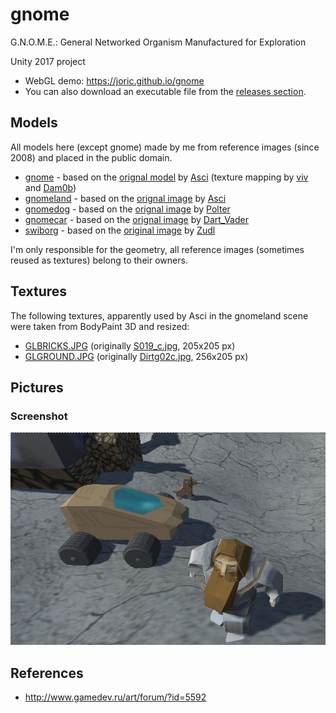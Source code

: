 # gnome

G.N.O.M.E.: General Networked Organism Manufactured for Exploration

Unity 2017 project

* WebGL demo: https://joric.github.io/gnome
* You can also download an executable file from the [releases section](https://github.com/joric/gnome/releases).

## Models

All models here (except gnome) made by me from reference images (since 2008) and placed in the public domain.

* [gnome](unity/Assets/models/gnome) - based on the [orignal model](https://joric.github.io/gnome/archive/gnome_max.zip) by [Asci](http://www.gamedev.ru/art/forum/?id=5592&page=34#m502) (texture mapping by [viv](http://www.gamedev.ru/art/forum/?id=5592&page=34#m507) and [Dam0b](http://www.gamedev.ru/art/forum/?id=5592&page=35#m514))
* [gnomeland](unity/Assets/models/gnomeland) - based on the [orignal image](unity/Assets/models/gnomeland/textures/gnomeland.3_4.jpg) by [Asci](http://www.gamedev.ru/art/forum/?id=5592)
* [gnomedog](unity/Assets/models/gnomedog) - based on the [orignal image](unity/Assets/models/gnomedog/textures/gnomedog.jpg) by [Polter](http://www.gamedev.ru/art/forum/?id=5592&page=156#m2335)
* [gnomecar](unity/Assets/models/gnomecar) - based on the [orignal image](unity/Assets/models/gnomecar/textures/gnomecar_orig.jpg) by [Dart_Vader](http://www.gamedev.ru/projects/forum/?id=8855&page=2#m16)
* [swiborg](unity/Assets/models/swiborg) - based on the [original image](unity/Assets/models/swiborg/textures/swiborg.jpg) by [Zudl](http://www.gamedev.ru/flame/forum/?id=66447)

I'm only responsible for the geometry, all reference images (sometimes reused as textures) belong to their owners.

## Textures

The following textures, apparently used by Asci in the gnomeland scene were taken from BodyPaint 3D and resized:

* [GLBRICKS.JPG](unity/Assets/models/gnomeland/textures/GLBRICKS.JPG) (originally [S019_c.jpg](unity/Assets/models/gnomeland/textures/S019_c.jpg), 205x205 px)
* [GLGROUND.JPG](unity/Assets/models/gnomeland/textures/GLGROUND.JPG) (originally [Dirtg02c.jpg](unity/Assets/models/gnomeland/textures/Dirtg02c.jpg), 256x205 px)


## Pictures

### Screenshot

![screenshot.jpg](screenshot.jpg)

## References

* http://www.gamedev.ru/art/forum/?id=5592


